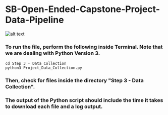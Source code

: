 # SB-Open-Ended-Capstone-Project-Data-Pipeline

![alt text](https://www.xenonstack.com/images/wp-content/uploads/building-big-data-pipeline-aws-xenonstack.png)

### To run the file, perform the following inside Terminal. Note that we are dealing with Python Version 3.

```
cd Step 3 - Data Collection
python3 Project_Data_Collection.py
```

### Then, check for files inside the directory "Step 3 - Data Collection".
### The output of the Python script should include the time it takes to download each file and a log output.

